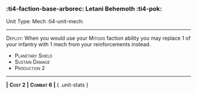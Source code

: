 ### :ti4-faction-base-arborec: **Letani Behemoth** :ti4-pok:

Unit Type: Mech :ti4-unit-mech:

---

<span style="font-variant:small-caps;">Deploy</span>: When you would use your <span style="font-variant:small-caps;">Mitosis</span> faction ability you may replace 1 of your infantry with 1 mech from your reinforcements instead.

* <span style="font-variant:small-caps;">Planetary Shield</span> 
* <span style="font-variant:small-caps;">Sustain Damage</span> 
* <span style="font-variant:small-caps;">Production 2</span> 

---

__|__ <span style="font-variant:small-caps;white-space: nowrap;">**Cost 2**</span> __|__ <span style="font-variant:small-caps;white-space: nowrap;">**Combat 6**</span> __|__
{ .unit-stats }
